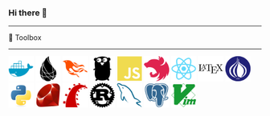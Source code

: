 ### Hi there 👋

<!--
**therealjasonkenney/therealjasonkenney** is a ✨ _special_ ✨ repository because its `README.md` (this file) appears on your GitHub profile.

Here are some ideas to get you started:

- 🔭 I’m currently working on ...
- 🌱 I’m currently learning ...
- 👯 I’m looking to collaborate on ...
- 🤔 I’m looking for help with ...
- 💬 Ask me about ...
- 📫 How to reach me: ...
- 😄 Pronouns: ...
- ⚡ Fun fact: ...
-->

---

🧰 Toolbox

---

<img height="50" width="50" alt="Docker" src="https://raw.githubusercontent.com/devicons/devicon/master/icons/docker/docker-plain.svg" />

<img height="50" width="50" alt="Elixir Logo" src="https://github.com/devicons/devicon/raw/master/icons/elixir/elixir-plain.svg" />
<img height="50" width="50" alt="Phoenix" src="https://github.com/devicons/devicon/raw/master/icons/phoenix/phoenix-original.svg" />

<img height="50" width="50" alt="Golang" src="https://github.com/devicons/devicon/raw/master/icons/go/go-plain.svg" />

<img height="50" width="50" alt="Javascript" src="https://github.com/devicons/devicon/raw/master/icons/javascript/javascript-plain.svg" />
<img height="50" width="50" alt="NestJS" src="https://github.com/devicons/devicon/raw/master/icons/nestjs/nestjs-plain.svg" />
<img height="50" width="50" alt="React" src="https://github.com/devicons/devicon/raw/master/icons/react/react-original.svg" />

<img height="50" width="50" alt="LaTeX" src="https://github.com/devicons/devicon/raw/master/icons/latex/latex-original.svg" />

<img height="50" width="50" alt="Perl" src="https://github.com/devicons/devicon/raw/master/icons/perl/perl-original.svg" />

<img height="50" width="50" alt="Python" src="https://github.com/devicons/devicon/raw/master/icons/python/python-original.svg" />

<img height="50" width="50" alt="Ruby" src="https://github.com/devicons/devicon/raw/master/icons/ruby/ruby-original.svg" />
<img height="50" width="50" alt="Ruby on Rails" src="https://github.com/devicons/devicon/raw/master/icons/rails/rails-plain.svg" />

<img height="50" width="50" alt="Rust" src="https://github.com/devicons/devicon/raw/master/icons/rust/rust-plain.svg" />
               
<img height="50" width="50" alt="MySQL" src="https://github.com/devicons/devicon/raw/master/icons/mysql/mysql-original.svg" />
<img height="50" width="50" alt="Postgres" src="https://github.com/devicons/devicon/raw/master/icons/postgresql/postgresql-plain.svg" />

<img height="50" width="50" alt="Vim" src="https://github.com/devicons/devicon/raw/master/icons/vim/vim-plain.svg" />
